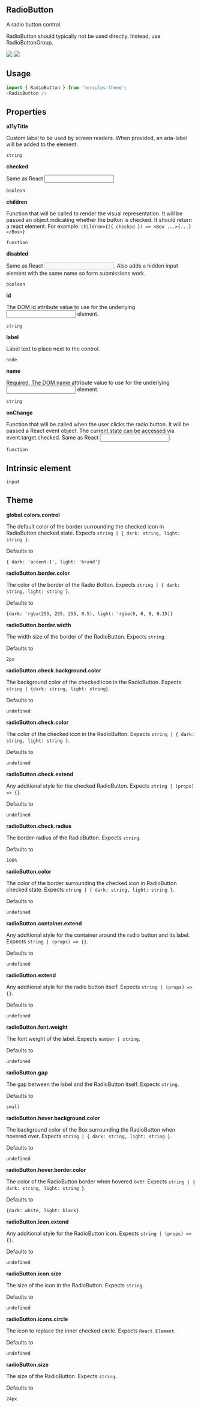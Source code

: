 ## RadioButton
A radio button control.

RadioButton should typically not be used directly.
      Instead, use RadioButtonGroup.

[![](https://cdn-images-1.medium.com/fit/c/120/120/1*TD1P0HtIH9zF0UEH28zYtw.png)](https://storybook.grommet.io/?selectedKind=RadioButton&full=0&addons=0&stories=1&panelRight=0) [![](https://codesandbox.io/static/img/play-codesandbox.svg)](https://codesandbox.io/s/github/hercules/hercules-sandbox?initialpath=/radiobutton&module=%2Fsrc%2FRadioButton.js)
## Usage

```javascript
import { RadioButton } from 'hercules-theme';
<RadioButton />
```

## Properties

**a11yTitle**

Custom label to be used by screen readers.
      When provided, an aria-label will be added to the element.

```
string
```

**checked**

Same as React <input checked={} />

```
boolean
```

**children**

Function that will be called to render the visual representation.
      It will be passed an object indicating whether the button is checked. It
      should return a react element.
      For example:
      `children={({ checked }) => <Box ...>{...}</Box>}`
      

```
function
```

**disabled**

Same as React <input disabled={} />. Also adds a hidden input element
with the same name so form submissions work.

```
boolean
```

**id**

The DOM id attribute value to use for the underlying <input/> element.

```
string
```

**label**

Label text to place next to the control.

```
node
```

**name**

Required. The DOM name attribute value to use for the underlying <input/>
       element.

```
string
```

**onChange**

Function that will be called when the user clicks the radio button. It
      will be passed a React event object. The current state can be accessed
      via event.target.checked. Same as React <input onChange={} />.

```
function
```
  
## Intrinsic element

```
input
```
## Theme
  
**global.colors.control**

The default color of the border surrounding 
    the checked icon in RadioButton checked state. Expects `string | { dark: string, light: string }`.

Defaults to

```
{ dark: 'accent-1', light: 'brand'}
```

**radioButton.border.color**

The color of the border of the Radio Button. Expects `string | { dark: string, light: string }`.

Defaults to

```
{dark: 'rgba(255, 255, 255, 0.5), light: 'rgba(0, 0, 0, 0.15)}
```

**radioButton.border.width**

The width size of the border of the RadioButton. Expects `string`.

Defaults to

```
2px
```

**radioButton.check.background.color**

The background color of the checked icon in the RadioButton. Expects `string | {dark: string, light: string}`.

Defaults to

```
undefined
```

**radioButton.check.color**

The color of the checked icon in the RadioButton. Expects `string | { dark: string, light: string }`.

Defaults to

```
undefined
```

**radioButton.check.extend**

Any additional style for the checked RadioButton. Expects `string | (props) => {}`.

Defaults to

```
undefined
```

**radioButton.check.radius**

The border-radius of the RadioButton. Expects `string`.

Defaults to

```
100%
```

**radioButton.color**

The color of the border surrounding the checked 
    icon in RadioButton checked state. Expects `string | { dark: string, light: string }`.

Defaults to

```
undefined
```

**radioButton.container.extend**

Any additional style for the container around 
    the radio button and its label. Expects `string | (props) => {}`.

Defaults to

```
undefined
```

**radioButton.extend**

Any additional style for the radio button itself. Expects `string | (props) => {}`.

Defaults to

```
undefined
```

**radioButton.font.weight**

The font weight of the label. Expects `number | string`.

Defaults to

```
undefined
```

**radioButton.gap**

The gap between the label and the RadioButton itself. Expects `string`.

Defaults to

```
small
```

**radioButton.hover.background.color**

The background color of the Box surrounding the RadioButton
    when hovered over. Expects `string | { dark: string, light: string }`.

Defaults to

```
undefined
```

**radioButton.hover.border.color**

The color of the RadioButton border when hovered over. Expects `string | { dark: string, light: string }`.

Defaults to

```
{dark: white, light: black}
```

**radioButton.icon.extend**

Any additional style for the RadioButton icon. Expects `string | (props) => {}`.

Defaults to

```
undefined
```

**radioButton.icon.size**

The size of the icon in the RadioButton. Expects `string`.

Defaults to

```
undefined
```

**radioButton.icons.circle**

The icon to replace the inner checked circle. Expects `React.Element`.

Defaults to

```
undefined
```

**radioButton.size**

The size of the RadioButton. Expects `string`.

Defaults to

```
24px
```
